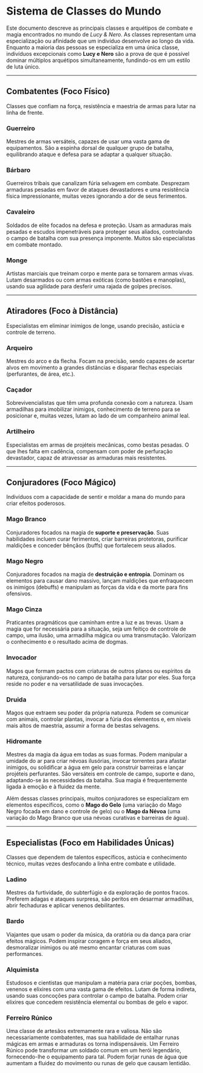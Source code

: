 # Sistema de Classes do Mundo

Este documento descreve as principais classes e arquétipos de combate e magia encontrados no mundo de *Lucy & Nero*. As classes representam uma especialização ou afinidade que um indivíduo desenvolve ao longo da vida. Enquanto a maioria das pessoas se especializa em uma única classe, indivíduos excepcionais como **Lucy e Nero** são a prova de que é possível dominar múltiplos arquétipos simultaneamente, fundindo-os em um estilo de luta único.

---

## Combatentes (Foco Físico)

Classes que confiam na força, resistência e maestria de armas para lutar na linha de frente.

### Guerreiro
Mestres de armas versáteis, capazes de usar uma vasta gama de equipamentos. São a espinha dorsal de qualquer grupo de batalha, equilibrando ataque e defesa para se adaptar a qualquer situação.

### Bárbaro
Guerreiros tribais que canalizam fúria selvagem em combate. Desprezam armaduras pesadas em favor de ataques devastadores e uma resistência física impressionante, muitas vezes ignorando a dor de seus ferimentos.

### Cavaleiro
Soldados de elite focados na defesa e proteção. Usam as armaduras mais pesadas e escudos impenetráveis para proteger seus aliados, controlando o campo de batalha com sua presença imponente. Muitos são especialistas em combate montado.

### Monge
Artistas marciais que treinam corpo e mente para se tornarem armas vivas. Lutam desarmados ou com armas exóticas (como bastões e manoplas), usando sua agilidade para desferir uma rajada de golpes precisos.

---

## Atiradores (Foco à Distância)

Especialistas em eliminar inimigos de longe, usando precisão, astúcia e controle de terreno.

### Arqueiro
Mestres do arco e da flecha. Focam na precisão, sendo capazes de acertar alvos em movimento a grandes distâncias e disparar flechas especiais (perfurantes, de área, etc.).

### Caçador
Sobrevivencialistas que têm uma profunda conexão com a natureza. Usam armadilhas para imobilizar inimigos, conhecimento de terreno para se posicionar e, muitas vezes, lutam ao lado de um companheiro animal leal.

### Artilheiro
Especialistas em armas de projéteis mecânicas, como bestas pesadas. O que lhes falta em cadência, compensam com poder de perfuração devastador, capaz de atravessar as armaduras mais resistentes.

---

## Conjuradores (Foco Mágico)

Indivíduos com a capacidade de sentir e moldar a mana do mundo para criar efeitos poderosos.

### Mago Branco
Conjuradores focados na magia de **suporte e preservação**. Suas habilidades incluem curar ferimentos, criar barreiras protetoras, purificar maldições e conceder bênçãos (buffs) que fortalecem seus aliados.

### Mago Negro
Conjuradores focados na magia de **destruição e entropia**. Dominam os elementos para causar dano massivo, lançam maldições que enfraquecem os inimigos (debuffs) e manipulam as forças da vida e da morte para fins ofensivos.

### Mago Cinza
Praticantes pragmáticos que caminham entre a luz e as trevas. Usam a magia que for necessária para a situação, seja um feitiço de controle de campo, uma ilusão, uma armadilha mágica ou uma transmutação. Valorizam o conhecimento e o resultado acima de dogmas.

### Invocador
Magos que formam pactos com criaturas de outros planos ou espíritos da natureza, conjurando-os no campo de batalha para lutar por eles. Sua força reside no poder e na versatilidade de suas invocações.

### Druida
Magos que extraem seu poder da própria natureza. Podem se comunicar com animais, controlar plantas, invocar a fúria dos elementos e, em níveis mais altos de maestria, assumir a forma de bestas selvagens.

### Hidromante
Mestres da magia da água em todas as suas formas. Podem manipular a umidade do ar para criar névoas ilusórias, invocar torrentes para afastar inimigos, ou solidificar a água em gelo para construir barreiras e lançar projéteis perfurantes. São versáteis em controle de campo, suporte e dano, adaptando-se às necessidades da batalha. Sua magia é frequentemente ligada à emoção e à fluidez da mente.

Além dessas classes principais, muitos conjuradores se especializam em elementos específicos, como o **Mago do Gelo** (uma variação do Mago Negro focada em dano e controle de gelo) ou o **Mago da Névoa** (uma variação do Mago Branco que usa névoas curativas e barreiras de água).

---

## Especialistas (Foco em Habilidades Únicas)

Classes que dependem de talentos específicos, astúcia e conhecimento técnico, muitas vezes desfocando a linha entre combate e utilidade.

### Ladino
Mestres da furtividade, do subterfúgio e da exploração de pontos fracos. Preferem adagas e ataques surpresa, são peritos em desarmar armadilhas, abrir fechaduras e aplicar venenos debilitantes.

### Bardo
Viajantes que usam o poder da música, da oratória ou da dança para criar efeitos mágicos. Podem inspirar coragem e força em seus aliados, desmoralizar inimigos ou até mesmo encantar criaturas com suas performances.

### Alquimista
Estudosos e cientistas que manipulam a matéria para criar poções, bombas, venenos e elixires com uma vasta gama de efeitos. Lutam de forma indireta, usando suas concoções para controlar o campo de batalha. Podem criar elixires que concedem resistência elemental ou bombas de gelo e vapor.

### Ferreiro Rúnico
Uma classe de artesãos extremamente rara e valiosa. Não são necessariamente combatentes, mas sua habilidade de entalhar runas mágicas em armas e armaduras os torna indispensáveis. Um Ferreiro Rúnico pode transformar um soldado comum em um herói legendário, fornecendo-lhe o equipamento para tal. Podem forjar runas de água que aumentam a fluidez do movimento ou runas de gelo que causam lentidão.
